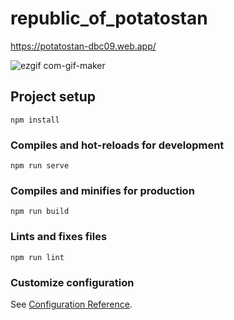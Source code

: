# republic_of_potatostan

https://potatostan-dbc09.web.app/

![ezgif com-gif-maker](https://user-images.githubusercontent.com/71601381/129037952-9b722fba-9ae4-49ad-beb5-0b2abacbbc78.gif)


## Project setup
```
npm install
```

### Compiles and hot-reloads for development
```
npm run serve
```

### Compiles and minifies for production
```
npm run build
```

### Lints and fixes files
```
npm run lint
```

### Customize configuration
See [Configuration Reference](https://cli.vuejs.org/config/).
